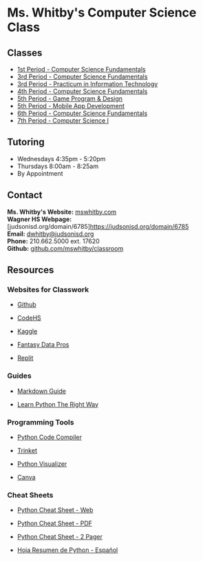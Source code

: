 # Ms. Whitby's Computer Science Class

## Classes
- [1st Period - Computer Science Fundamentals](https://github.com/mswhitby/classroom/blob/main/_docs/classes/1st.md)
- [3rd Period - Computer Science Fundamentals](https://github.com/mswhitby/classroom/blob/main/_docs/classes/3rd.md)
- [3rd Period - Practicum in Information Technology](https://github.com/mswhitby/classroom/blob/main/_docs/classes/practicum.md)
- [4th Period - Computer Science Fundamentals](https://github.com/mswhitby/classroom/blob/main/_docs/classes/4th.md)
- [5th Period - Game Program & Design](https://github.com/mswhitby/classroom/blob/main/_docs/classes/5th.md)
- [5th Period - Mobile App Development](https://github.com/mswhitby/classroom/blob/main/_docs/classes/5th.md)
- [6th Period - Computer Science Fundamentals](https://github.com/mswhitby/classroom/blob/main/_docs/classes/6th.md)
- [7th Period - Computer Science I](https://github.com/mswhitby/classroom/blob/main/_docs/classes/7th.md)

## Tutoring
- Wednesdays 4:35pm - 5:20pm
- Thursdays 8:00am - 8:25am
- By Appointment

## Contact
**Ms. Whitby's Website:** [mswhitby.com](https://mswhitby.com)<br>
**Wagner HS Webpage:** [judsonisd.org/domain/6785]<https://judsonisd.org/domain/6785><br>
**Email:** <dwhitby@judsonisd.org><br>
**Phone:** 210.662.5000 ext. 17620<br>
**Github:** [github.com/mswhitby/classroom](https://github.com/mswhitby/classroom)<br>

## Resources

### Websites for Classwork

- [Github](https://github.com)

- [CodeHS](https://codehs.com)

- [Kaggle](https://www.kaggle.com/)

- [Fantasy Data Pros](https://www.fantasydatapros.com/)

- [Replit](https://replit.com/team/whs-tbirds)

### Guides

- [Markdown Guide](https://www.markdownguide.org/)

- [Learn Python The Right Way](https://learnpythontherightway.com/#read)

### Programming Tools

- [Python Code Compiler](https://www.onlinegdb.com/)

- [Trinket](https://trinket.io/library/trinkets/create?lang=python3)

- [Python Visualizer](https://pythontutor.com/visualize.html#mode=edit)

- [Canva](https://www.canva.com/brand/join?token=iPrenhf0dFJZAWE5VFeLBg&brandingVariant=edu&referrer=team-invite)

### Cheat Sheets

- [Python Cheat Sheet - Web](https://www.pythoncheatsheet.org/)

- [Python Cheat Sheet - PDF](https://websitesetup.org/wp-content/uploads/2021/04/Python-cheat-sheet-April-2021.pdf)

- [Python Cheat Sheet - 2 Pager](https://perso.limsi.fr/pointal/_media/python:cours:mementopython3-english.pdf)

- [Hoja Resumen de Python - Español](https://perso.limsi.fr/pointal/_media/python:cours:mementopython3-espanol.pdf)
